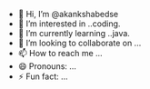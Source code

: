 - 👋 Hi, I’m @akankshabedse
- 👀 I’m interested in ..coding.
- 🌱 I’m currently learning ..java.
- 💞️ I’m looking to collaborate on ...
- 📫 How to reach me ...
- 😄 Pronouns: ...
- ⚡ Fun fact: ...

<!---
akankshabedse/akankshabedse is a ✨ special ✨ repository because its `README.md` (this file) appears on your GitHub profile.
You can click the Preview link to take a look at your changes.
--->
